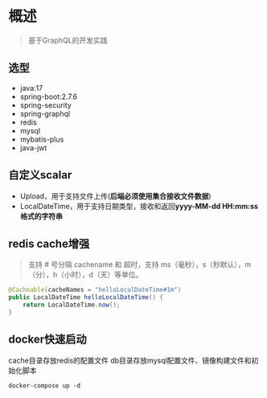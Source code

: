 # 概述
> 基于GraphQL的开发实践

## 选型
- java:17
- spring-boot:2.7.6
- spring-security
- spring-graphql
- redis
- mysql
- mybatis-plus
- java-jwt

## 自定义scalar
- Upload，用于支持文件上传(**后端必须使用集合接收文件数据**)
- LocalDateTime，用于支持日期类型，接收和返回**yyyy-MM-dd HH:mm:ss格式的字符串**

## redis cache增强
>  支持 # 号分隔 cachename 和 超时，支持 ms（毫秒），s（秒默认），m（分），h（小时），d（天）等单位。
```java
@Cacheable(cacheNames = "helloLocalDateTime#1m")
public LocalDateTime helloLocalDateTime() {
    return LocalDateTime.now();
}
```

## docker快速启动
cache目录存放redis的配置文件
db目录存放mysql配置文件、镜像构建文件和初始化脚本
```shell
docker-compose up -d
```
